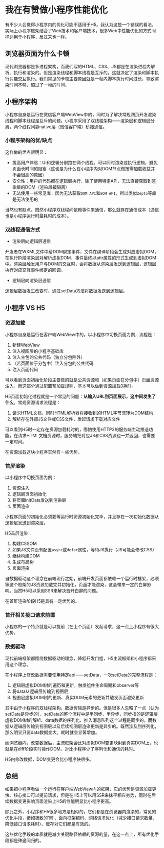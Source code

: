 # 我在有赞做小程序性能优化
有不少人会觉得小程序内的优化可能不适用于H5。我认为这是一个错误的看法，实际上小程序框架结合了Web技术和客户端技术，很多Web中性能优化的方式同样适用于小程序，反过来也一样。

## 浏览器页面为什么卡顿
现代浏览器都是多进程架构，而我们写的HTML、CSS、JS都是在渲染进程内解析、执行和渲染的。但是渲染线程和脚本线程是互斥的，这就决定了渲染和脚本执行只能交互执行。我们常见的卡顿主要原因就是一帧内脚本执行时间过长，导致渲染时间不够，超过了一帧的时间。

## 小程序架构
小程序自身是运行在微信客户端WebView中的，同时为了解决常规网页开发渲染线程和脚本线程是互斥的问题，小程序采用了双线程架构——渲染层和逻辑层分离，两个线程间靠native层（微信客户端）桥接通信。

### 小程序架构的优/缺点
这样做的优点很明显：
* 提高用户体验：UI和逻辑分别跑在两个线程，可以同时渲染或执行逻辑，避免页面长时间的阻塞（这也是为什么在小程序内对DOM节点做按需加载收益并不会很高的原因）
* 安全性：用户的代码都在逻辑层执行，除了使用特定API，无法直接获取到渲染层的DOM（渲染层被隔离）
* 无法使用一些常见库：因为无法获取`DOM API`和`BOM API`，所以类似`Zepto`等库是无法使用的

当然也有缺点。既然小程序双线程间依赖事件来通信，那么就存在通信成本（通信也是小程序运行时最耗时的成本）。

### 双线程通信方式
* 渲染层向逻辑层通信

开发者在WXML文件中给DOM绑定事件，文件在编译阶段会生成对应虚拟DOM，在执行阶段渲染层对解析虚拟DOM，事件最终以attr属性的形式生成到虚拟DOM中。渲染层触发用户与DOM的交互时，会将数据从渲染层发送到逻辑层，逻辑层执行对应交互事件绑定的回调。

* 逻辑层向渲染层通信

逻辑层数据发生改变时，通过setData方法将数据发送到逻辑层。

## 小程序 VS H5
### 资源加载
小程序自身是运行在客户端WebView中的，以小程序中切换页面为例，流程是：
1. 新建WebView
2. 注入视图层的小程序基础库
3. 注入主包的公共代码（独立分包除外）
3. （若页面位于分包中）注入分包的公共代码
4. 注入页面代码

可以看到页面初始化阶段主要做的就是公共资源和（如果页面在分包中）页面资源注入，而这部分通过配置预加载规则，基本可以做到资源加载0耗时。

H5页面初始化过程就是一个常见的问题：**从输入URL到页面展示，这中间发生了什么**。常规资源请求流程是：
1. 请求HTML文档，同时HTML解析器将接收到的HTML字节流转为DOM结构
2. 解析存在外部JS文件或CSS文件，发起请求下载对应文件

可以看到H5时一定存在资源加载耗时的，哪怕使用HTTP2的服务端主动推送功能，在请求HTML文档资源时，服务端把对应JS和CSS资源也一并返回，也需要一定时间。

在资源加载这块小程序天然有一些优势。

### 首屏渲染
以小程序中切换页面为例：
1. 资源注入
2. 逻辑层页面初始化
3. 将页面initData发送到渲染层
4. 页面渲染

小程序页面的初始化必须要等运行时资源初始化完毕，并且存在一次初始化数据从逻辑层发送到渲染层。

H5首屏渲染：
1. 构建CSSOM
2. 如果JS文件没有配置`async`或`defer`属性，等待JS执行（JS可能会修改CSS）
3. 继续构建DOM
4. 生成布局树
5. 页面渲染

自数据驱动这个理念在前端流行之始，前端开发页面都依赖一个运行时框架，必须等这个框架的JS资源加载完并初始化，页面才能渲染，这会带来一定的白屏影响。当然H5可以采用SSR来解决首开白屏的问题。

在首屏渲染阶段H5是具有一定优势的。

### 首开相关接口请求前置
小程序的一个特点就是可以提前（在上个页面）发起请求，这一点上小程序有很大优势。

### 数据驱动
现代前端框架都围绕数据驱动的理念，降低开发门槛，H5主流框架和小程序都采用这个理念。

在小程序上修改数据需要使用特定api——setData，一次setData的完整流程是：
1. 逻辑层虚拟DOM树的遍历和更新，触发组件生命周期和observer等
2. 将data从逻辑层传输到视图层
3. 视图层虚拟DOM树的更新、真实DOM元素的更新并触发页面渲染更新

其中由于小程序的双线程架构，数据传输是异步的。但是很多人忽略了一点（认为setData是异步的），setData的整个流程中是半同步、半异步，同步指的是逻辑层虚拟DOM树的解析、data数据的序列化、推入消息队列这个过程是同步的，而数据从逻辑层传输到视图层以及后续视图层渲染更新是异步的。既然涉及到序列化，那么明显只要data数据变大，耗时就会显著增加。

而浏览器内，改变数据后，主流框架会比对虚拟DOM变更映射到真实DOM上，也就是在diff阶段实时操作DOM。对比小程序少了序列化和通信的耗时。

H5内修改数据，DOM变更会比小程序快很多。

## 总结
如果把小程序看做一个运行在客户端WebView内的框架，它的优势是资源加载更快、核心接口可以提前请求，但是在H5上可以用SSR来抹平相应劣势，同时在后续数据变更影响页面渲染上H5的性能明显比小程序更高。

除此之外，小程序和H5很多地方是相似的，它们都是在浏览器内渲染的，常见的优化手段，诸如极致的‘懒’、面向框架编码、网络请求优化（减少接口请求数量、降低接口请求耗时）、缓存对它们都是有效的。

这些优化手段的本质就是减少关键路径依赖的资源的量，在这一点上，所有优化手段都是殊途同归的。

